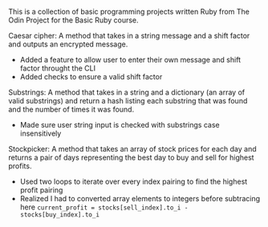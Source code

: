 This is a collection of basic programming projects written Ruby from The Odin Project for the Basic Ruby course.

Caesar cipher: A method that takes in a string message and a shift factor and outputs an encrypted message.
  - Added a feature to allow user to enter their own message and shift factor throught the CLI
  - Added checks to ensure a valid shift factor

Substrings: A method that takes in a string and a dictionary (an array of valid substrings) and return a hash listing each substring that was found and the number of times it was found.
  - Made sure user string input is checked with substrings case insensitively

Stockpicker: A method that takes an array of stock prices for each day and returns a pair of days representing the best day to buy and sell for highest profits.
  - Used two loops to iterate over every index pairing to find the highest profit pairing
  - Realized I had to converted array elements to integers before subtracing here `current_profit = stocks[sell_index].to_i - stocks[buy_index].to_i`